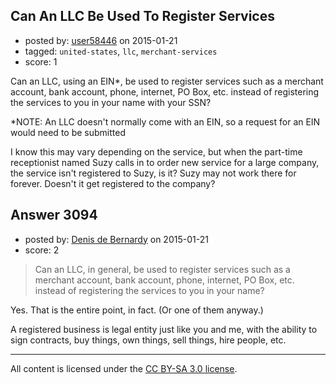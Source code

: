 ## Can An LLC Be Used To Register Services

- posted by: [user58446](https://stackexchange.com/users/5342959/user58446) on 2015-01-21
- tagged: `united-states`, `llc`, `merchant-services`
- score: 1

Can an LLC, using an EIN*, be used to register services such as a merchant account, bank account, phone, internet, PO Box, etc. instead of registering the services to you in your name with your SSN?

*NOTE: An LLC doesn't normally come with an EIN, so a request for an EIN would need to be submitted

I know this may vary depending on the service, but when the part-time receptionist named Suzy calls in to order new service for a large company, the service isn't registered to Suzy, is it? Suzy may not work there for forever. Doesn't it get registered to the company?


## Answer 3094

- posted by: [Denis de Bernardy](https://stackexchange.com/users/182468/denis-de-bernardy) on 2015-01-21
- score: 2

> Can an LLC, in general, be used to register services such as a merchant account, bank account, phone, internet, PO Box, etc. instead of registering the services to you in your name?

Yes. That is the entire point, in fact. (Or one of them anyway.)

A registered business is legal entity just like you and me, with the ability to sign contracts, buy things, own things, sell things, hire people, etc.



---

All content is licensed under the [CC BY-SA 3.0 license](https://creativecommons.org/licenses/by-sa/3.0/).
